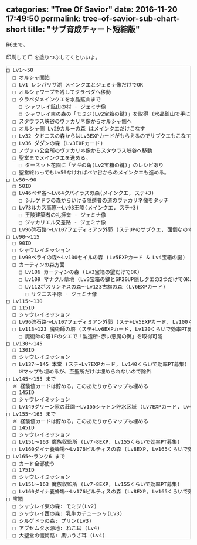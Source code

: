categories: "Tree Of Savior"
date: 2016-11-20 17:49:50
permalink: tree-of-savior-sub-chart-short
title: "サブ育成チャート短縮版"
---

R6まで。

印刷して □ を塗りつぶしてくといいよ。

<!-- more -->

<pre style="border:1px dotted #333">
□ Lv1～50
  □ オルシャ開始
  □ Lv1 レンパリサ湖 メインクエとジェミナ像だけでOK
  □ オルシャワープを残してクラペダへ移動
  □ クラペダメインクエを水晶鉱山まで
    □ シャウレイ鉱山の村 - ジェミナ像
    □ シャウレイ東の森の「モミジ(Lv2宝箱の鍵)」を取得 (水晶鉱山で手に入る)
  □ スタウラス峡谷のヴァカリネ像からオルシャ側へ
  □ オルシャ側 Lv29カルーの森 はメインクエだけこなす
  □ Lv32 クドニスの森からはLv3EXPカードがもらえるのでサブクエもこなす
  □ Lv36 ダダンの森 (Lv3EXPカード)
  □ ノヴァハ公会所のヴァカリネ像からスタウラス峡谷へ移動
  □ 聖堂までメインクエを進める。
    □ ターネット花園に「ヤギの角(Lv2宝箱の鍵)」のレシピあり
  □ 聖堂終わってもLv50なければベヤ谷からのメインクエも進める。
□ Lv50～90
  □ 50ID
  □ Lv46ベヤ谷～Lv64クバイラスの森(メインクエ, ステ+3)
    □ シルゲドラの森からいける隠遁者の道のヴァカリネ像をタッチ
  □ Lv73ルカス高原～Lv93王陵(メインクエ, ステ+3)
    □ 王陵建築者の礼拝堂 - ジェミナ像
    □ ジャカリエル交差路 - ジェミナ像
  □ Lv96碑石路～Lv107フェディミアン外郭 (ステUPのサブクエ, 面倒なのでLv足りない場合のみ)
□ Lv90～115
  □ 90ID
  □ シャウレイミッション
  □ Lv90ベライの森～Lv100セイルの森 (Lv5EXPカード & Lv4宝箱の鍵)
  □ カーティンの森方面
    □ Lv106 カーティンの森 (Lv3宝箱の鍵だけでOK)
    □ Lv109 マナクル墓地 (Lv3宝箱の鍵とSP20UP隠しクエの2つだけでOK、クエは面倒なのが多い)
    □ Lv112ポスリンキスの森～Lv123古旗の森 (Lv6EXPカード)
      □ サクニス平原 - ジェミナ像
□ Lv115～130
  □ 115ID
  □ シャウレイミッション
  □ Lv96碑石路～Lv107フェディミアン外郭 (ステ+Lv5EXPカード, Lv100くらいで効率PT募集)
  □ Lv113~123 魔術師の塔 (ステ+Lv6EXPカード, Lv120くらいで効率PT募集)
    □ 魔術師の塔1Fのクエで「製造所-赤い悪魔の翼」を取得可能
□ Lv130～145
  □ 130ID
  □ シャウレイミッション
  □ Lv137～145 本堂 (ステ+Lv7EXPカード, Lv140くらいで効率PT募集)
    ※マップも埋めるが、至聖所だけは埋められないので除外
□ Lv145～155 まで
  ※ 経験値カードは貯める。このあたりからマップも埋める
  □ 145ID
  □ シャウレイミッション
  □ Lv149グリーン家の荘園～Lv155シャトン貯水区域 (Lv7EXPカード, Lv4宝箱の鍵, Lv150くらいで効率PT募集)
□ Lv155～165 まで
  ※ 経験値カードは貯める。このあたりからマップも埋める
  □ 145ID
  □ シャウレイミッション
  □ Lv151～163 魔族収監所 (Lv7-8EXP, Lv155くらいで効率PT募集)
  □ Lv160ダイナ養蜂場～Lv176ピルティスの森 (Lv8EXP, Lv165くらいで効率PT募集)
□ Lv165～ランク6 まで
  □ カード全部使う
  □ 175ID
  □ シャウレイミッション
  □ Lv151～163 魔族収監所 (Lv7-8EXP, Lv155くらいで効率PT募集)
  □ Lv160ダイナ養蜂場～Lv176ピルティスの森 (Lv8EXP, Lv165くらいで効率PT募集)
□ 宝箱
  □ シャウレイ東の森: モミジ(Lv2)
  □ シャウレイ西の森: 乳牛カチューシャ(Lv3)
  □ シルゲドラの森: プリン(Lv3)
  □ アプセムタ水源地: ねこ耳 (Lv4)
  □ 大聖堂の懺悔路: 黒いうさ耳 (Lv4)
</pre>